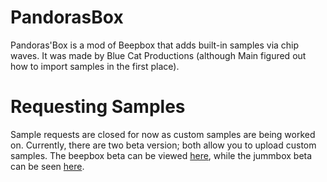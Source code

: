 # PandorasBox
Pandoras'Box is a mod of Beepbox that adds built-in samples via chip waves. It was made by Blue Cat Productions (although Main figured out how to import samples in the first place).

# Requesting Samples
Sample requests are closed for now as custom samples are being worked on.
Currently, there are two beta version; both allow you to upload custom samples. The beepbox beta can be viewed [here](https://pandoras-box.thurm64.repl.co/index.html), while the jummbox beta can be seen [here](https://pandoras-box.thurm64.repl.co/pandoras-jummbox.html).
